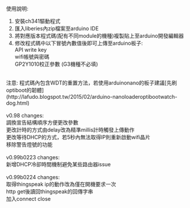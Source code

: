 使用說明:<br>
1. 安裝ch341驅動程式<br>
2. 匯入liberies內zip檔案至arduino IDE<br>
3. 將對應版本程式碼(配有不同module的機種)複製貼上至arduino開發編輯器<br>
4. 修改程式碼中以下冒號內數值後即可上傳至arduino板子:<br>
    API write key<br>
    wifi帳號與密碼<br>
    GP2Y1010校正參數 (G3機種不必填)<br>
<br>
注意: 程式碼內包含WDT的重置方法，若使用arduinonano的板子建議[先刷optiboot的韌體]<br>
(http://lafudo.blogspot.tw/2015/02/arduino-nanoloaderoptibootwatch-dog.html)<br>
<br>
v0.98 changes:<br>
調換宣告結構順序方便更改參數<br>
更改計時的方式由delay改為精準millis計時觸發上傳動作<br>
更改等待DHCP的方式，若5秒內無法取得IP則重新啟動wifi晶片<br>
移除警告燈號的功能<br>
<br>
v0.99b0223 changes:<br>
新增DHCP冷卻時間機制避免某些路由器issue<br>
<br>
v0.99b0224 changes:<br>
取得thingspeak ip的動作改為僅在開機要求一次<br>
http get後讀回thingspeak的回傳字串<br>
加入connect close<br>
